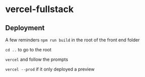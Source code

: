 # vercel-fullstack

## Deployment 
A few reminders
`npm run build` in the root of the front end folder

`cd ..` to go to the root

`vercel` and follow the prompts

`vercel --prod` if it only deployed a preview
